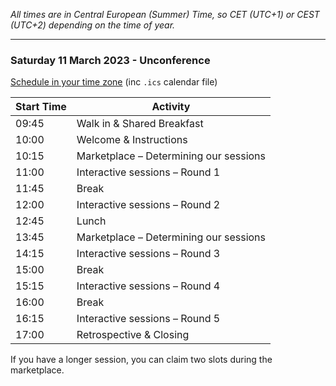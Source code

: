 <!--
.. title: Schedule
.. slug: schedule
.. date: 2022-12-22 13:14:47 UTC
.. tags: 
.. category: 
.. link: 
.. description: Friends of Good Software (FroGS) open space conference - schedule
.. type: text
-->

*All times are in Central European (Summer) Time, so CET (UTC+1) or CEST (UTC+2) depending on the time of year.*

---

### <a name="schedule-conference"></a>Saturday 11 March 2023 - Unconference

<a href="https://bit.ly/frogs-2023" target="_blank">Schedule in your time zone</a> (inc `.ics` calendar file)


<table class="table table-sm" style="max-width:600px">
  <thead class="thead-light">
    <tr>
      <th scope="col">Start Time</th>
      <th scope="col">Activity</th>
    </tr>
  </thead>
  <tbody>
    <tr>
      <td>09:45</td>
      <td>Walk in & Shared Breakfast</td>
    </tr>
    <tr class="sched-green">
      <td>10:00</td>
      <td>Welcome & Instructions</td>
    </tr>
    <tr class="sched-green">
      <td>10:15</td>
      <td>Marketplace – Determining our sessions</td>
    </tr>
    <tr class="sched-purple">
      <td>11:00</td>
      <td>Interactive sessions – Round 1</td>
    </tr>
    <tr>
      <td>11:45</td>
      <td>Break</td>
    </tr>
    <tr class="sched-purple">
      <td>12:00</td>
      <td>Interactive sessions – Round 2</td>
    </tr>
    <tr>
      <td>12:45</td>
      <td>Lunch</td>
    </tr>
    <tr class="sched-green">
      <td>13:45</td>
      <td>Marketplace – Determining our sessions</td>
    </tr>
    <tr class="sched-purple">
      <td>14:15</td>
      <td>Interactive sessions – Round 3</td>
    </tr>
    <tr>
      <td>15:00</td>
      <td>Break</td>
    </tr>
    <tr class="sched-purple">
      <td>15:15</td>
      <td>Interactive sessions – Round 4</td>
    </tr>
    <tr>
      <td>16:00</td>
      <td>Break</td>
    </tr>
    <tr class="sched-purple">
      <td>16:15</td>
      <td>Interactive sessions – Round 5</td>
    </tr>
    <tr class="sched-green">
      <td>17:00</td>
      <td>Retrospective & Closing</td>
    </tr>
  </tbody>
</table>

If you have a longer session, you can claim two slots during the marketplace.